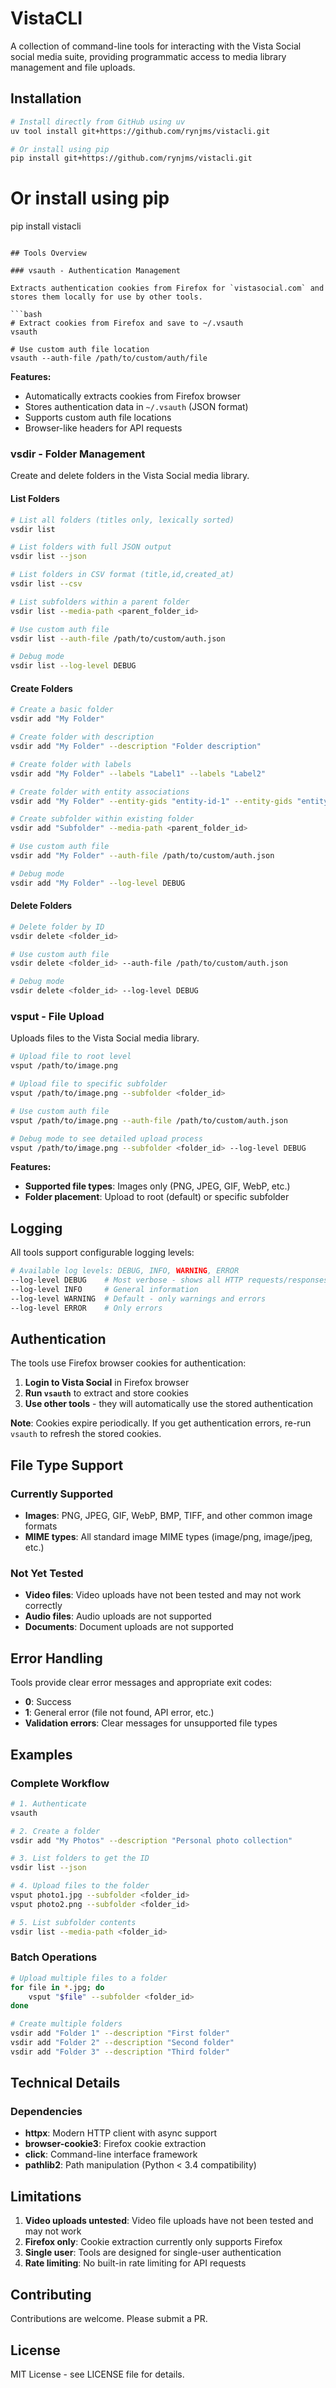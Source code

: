 # VistaCLI

A collection of command-line tools for interacting with the Vista Social social media suite, providing programmatic access to media library management and file uploads.

## Installation

```bash
# Install directly from GitHub using uv
uv tool install git+https://github.com/rynjms/vistacli.git

# Or install using pip
pip install git+https://github.com/rynjms/vistacli.git
```

# Or install using pip
pip install vistacli
```

## Tools Overview

### vsauth - Authentication Management

Extracts authentication cookies from Firefox for `vistasocial.com` and stores them locally for use by other tools.

```bash
# Extract cookies from Firefox and save to ~/.vsauth
vsauth

# Use custom auth file location
vsauth --auth-file /path/to/custom/auth/file
```

**Features:**
- Automatically extracts cookies from Firefox browser
- Stores authentication data in `~/.vsauth` (JSON format)
- Supports custom auth file locations
- Browser-like headers for API requests

### vsdir - Folder Management

Create and delete folders in the Vista Social media library. 

#### List Folders
```bash
# List all folders (titles only, lexically sorted)
vsdir list

# List folders with full JSON output
vsdir list --json

# List folders in CSV format (title,id,created_at)
vsdir list --csv

# List subfolders within a parent folder
vsdir list --media-path <parent_folder_id>

# Use custom auth file
vsdir list --auth-file /path/to/custom/auth.json

# Debug mode
vsdir list --log-level DEBUG
```

#### Create Folders
```bash
# Create a basic folder
vsdir add "My Folder"

# Create folder with description
vsdir add "My Folder" --description "Folder description"

# Create folder with labels
vsdir add "My Folder" --labels "Label1" --labels "Label2"

# Create folder with entity associations
vsdir add "My Folder" --entity-gids "entity-id-1" --entity-gids "entity-id-2"

# Create subfolder within existing folder
vsdir add "Subfolder" --media-path <parent_folder_id>

# Use custom auth file
vsdir add "My Folder" --auth-file /path/to/custom/auth.json

# Debug mode
vsdir add "My Folder" --log-level DEBUG
```

#### Delete Folders
```bash
# Delete folder by ID
vsdir delete <folder_id>

# Use custom auth file
vsdir delete <folder_id> --auth-file /path/to/custom/auth.json

# Debug mode
vsdir delete <folder_id> --log-level DEBUG
```

### vsput - File Upload

Uploads files to the Vista Social media library.

```bash
# Upload file to root level
vsput /path/to/image.png

# Upload file to specific subfolder
vsput /path/to/image.png --subfolder <folder_id>

# Use custom auth file
vsput /path/to/image.png --auth-file /path/to/custom/auth.json

# Debug mode to see detailed upload process
vsput /path/to/image.png --subfolder <folder_id> --log-level DEBUG
```

**Features:**
- **Supported file types**: Images only (PNG, JPEG, GIF, WebP, etc.)
- **Folder placement**: Upload to root (default) or specific subfolder


## Logging

All tools support configurable logging levels:

```bash
# Available log levels: DEBUG, INFO, WARNING, ERROR
--log-level DEBUG    # Most verbose - shows all HTTP requests/responses
--log-level INFO     # General information
--log-level WARNING  # Default - only warnings and errors
--log-level ERROR    # Only errors
```

## Authentication

The tools use Firefox browser cookies for authentication:

1. **Login to Vista Social** in Firefox browser
2. **Run `vsauth`** to extract and store cookies
3. **Use other tools** - they will automatically use the stored authentication

**Note**: Cookies expire periodically. If you get authentication errors, re-run `vsauth` to refresh the stored cookies.

## File Type Support

### Currently Supported
- **Images**: PNG, JPEG, GIF, WebP, BMP, TIFF, and other common image formats
- **MIME types**: All standard image MIME types (image/png, image/jpeg, etc.)

### Not Yet Tested
- **Video files**: Video uploads have not been tested and may not work correctly
- **Audio files**: Audio uploads are not supported
- **Documents**: Document uploads are not supported

## Error Handling

Tools provide clear error messages and appropriate exit codes:

- **0**: Success
- **1**: General error (file not found, API error, etc.)
- **Validation errors**: Clear messages for unsupported file types

## Examples

### Complete Workflow

```bash
# 1. Authenticate
vsauth

# 2. Create a folder
vsdir add "My Photos" --description "Personal photo collection"

# 3. List folders to get the ID
vsdir list --json

# 4. Upload files to the folder
vsput photo1.jpg --subfolder <folder_id>
vsput photo2.png --subfolder <folder_id>

# 5. List subfolder contents
vsdir list --media-path <folder_id>
```

### Batch Operations

```bash
# Upload multiple files to a folder
for file in *.jpg; do
    vsput "$file" --subfolder <folder_id>
done

# Create multiple folders
vsdir add "Folder 1" --description "First folder"
vsdir add "Folder 2" --description "Second folder"
vsdir add "Folder 3" --description "Third folder"
```

## Technical Details

### Dependencies
- **httpx**: Modern HTTP client with async support
- **browser-cookie3**: Firefox cookie extraction
- **click**: Command-line interface framework
- **pathlib2**: Path manipulation (Python < 3.4 compatibility)


## Limitations

1. **Video uploads untested**: Video file uploads have not been tested and may not work
2. **Firefox only**: Cookie extraction currently only supports Firefox
3. **Single user**: Tools are designed for single-user authentication
4. **Rate limiting**: No built-in rate limiting for API requests

## Contributing

Contributions are welcome. Please submit a PR.

## License

MIT License - see LICENSE file for details. 